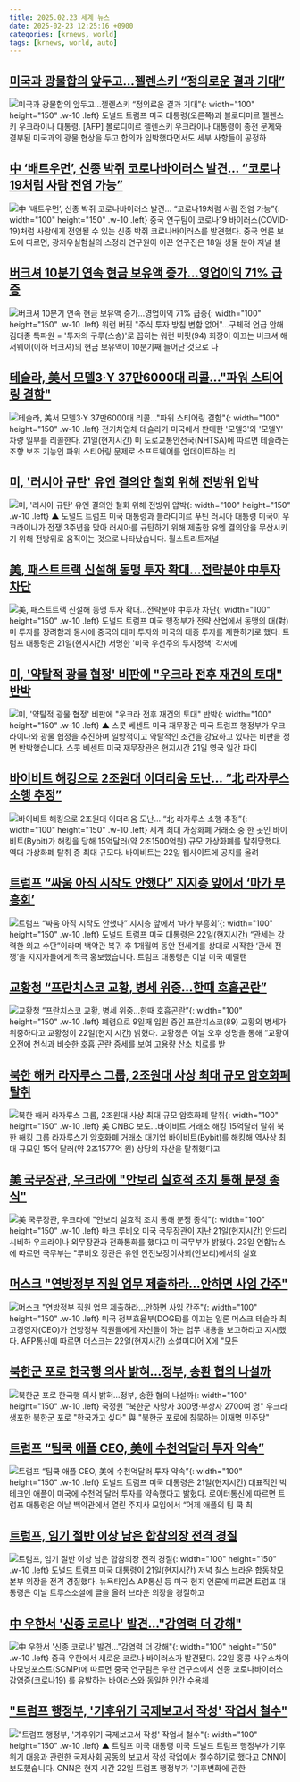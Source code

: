 ```yaml
---
title: 2025.02.23 세계 뉴스
date: 2025-02-23 12:25:16 +0900
categories: [krnews, world]
tags: [krnews, world, auto]
---
```

## [미국과 광물합의 앞두고...젤렌스키 “정의로운 결과 기대”](https://n.news.naver.com/mnews/article/016/0002432672)

![미국과 광물합의 앞두고...젤렌스키 “정의로운 결과 기대”](https://mimgnews.pstatic.net/image/origin/016/2025/02/22/2432672.jpg?type=nf220_150){: width="100" height="150" .w-10 .left}
도널드 트럼프 미국 대통령(오른쪽)과 볼로디미르 젤렌스키 우크라이나 대통령. [AFP] 볼로디미르 젤렌스키 우크라이나 대통령이 종전 문제와 결부된 미국과의 광물 협상을 두고 합의가 임박했다면서도 세부 사항들이 공정하

## [中 ‘배트우먼’, 신종 박쥐 코로나바이러스 발견… “코로나19처럼 사람 전염 가능”](https://n.news.naver.com/mnews/article/366/0001055975)

![中 ‘배트우먼’, 신종 박쥐 코로나바이러스 발견… “코로나19처럼 사람 전염 가능”](https://mimgnews.pstatic.net/image/origin/366/2025/02/22/1055975.jpg?type=nf220_150){: width="100" height="150" .w-10 .left}
중국 연구팀이 코로나19 바이러스(COVID-19)처럼 사람에게 전염될 수 있는 신종 박쥐 코로나바이러스를 발견했다. 중국 언론 보도에 따르면, 광저우실험실의 스정리 연구원이 이끈 연구진은 18일 생물 분야 저널 셀

## [버크셔 10분기 연속 현금 보유액 증가…영업이익 71% 급증](https://n.news.naver.com/mnews/article/001/0015227987)

![버크셔 10분기 연속 현금 보유액 증가…영업이익 71% 급증](https://mimgnews.pstatic.net/image/origin/001/2025/02/23/15227987.jpg?type=nf220_150){: width="100" height="150" .w-10 .left}
워런 버핏 "주식 투자 방침 변함 없어"…구체적 언급 안해 김태종 특파원 = '투자의 구루(스승)'로 꼽히는 워런 버핏(94) 회장이 이끄는 버크셔 해서웨이(이하 버크셔)의 현금 보유액이 10분기째 늘어난 것으로 나

## [테슬라, 美서 모델3·Y 37만6000대 리콜…"파워 스티어링 결함"](https://n.news.naver.com/mnews/article/015/0005097634)

![테슬라, 美서 모델3·Y 37만6000대 리콜…"파워 스티어링 결함"](https://mimgnews.pstatic.net/image/origin/015/2025/02/22/5097634.jpg?type=nf220_150){: width="100" height="150" .w-10 .left}
전기차업체 테슬라가 미국에서 판매한 '모델3'와 '모델Y' 차량 일부를 리콜한다. 21일(현지시간) 미 도로교통안전국(NHTSA)에 따르면 테슬라는 조향 보조 기능인 파워 스티어링 문제로 소프트웨어를 업데이트하는 리

## [미, '러시아 규탄' 유엔 결의안 철회 위해 전방위 압박](https://n.news.naver.com/mnews/article/055/0001234285)

![미, '러시아 규탄' 유엔 결의안 철회 위해 전방위 압박](https://mimgnews.pstatic.net/image/origin/055/2025/02/23/1234285.jpg?type=nf220_150){: width="100" height="150" .w-10 .left}
▲ 도널드 트럼프 미국 대통령과 블라디미르 푸틴 러시아 대통령 미국이 우크라이나가 전쟁 3주년을 맞아 러시아를 규탄하기 위해 제출한 유엔 결의안을 무산시키기 위해 전방위로 움직이는 것으로 나타났습니다. 월스트리트저널

## [美, 패스트트랙 신설해 동맹 투자 확대…전략분야 中투자 차단](https://n.news.naver.com/mnews/article/015/0005097667)

![美, 패스트트랙 신설해 동맹 투자 확대…전략분야 中투자 차단](https://mimgnews.pstatic.net/image/origin/015/2025/02/22/5097667.jpg?type=nf220_150){: width="100" height="150" .w-10 .left}
도널드 트럼프 미국 행정부가 전략 산업에서 동맹의 대(對)미 투자를 장려함과 동시에 중국의 대미 투자와 미국의 대중 투자를 제한하기로 했다. 트럼프 대통령은 21일(현지시간) 서명한 '미국 우선주의 투자정책' 각서에

## [미, '약탈적 광물 협정' 비판에 "우크라 전후 재건의 토대" 반박](https://n.news.naver.com/mnews/article/055/0001234284)

![미, '약탈적 광물 협정' 비판에 "우크라 전후 재건의 토대" 반박](https://mimgnews.pstatic.net/image/origin/055/2025/02/23/1234284.jpg?type=nf220_150){: width="100" height="150" .w-10 .left}
▲ 스콧 베센트 미국 재무장관 미국 트럼프 행정부가 우크라이나와 광물 협정을 추진하며 일방적이고 약탈적인 조건을 강요하고 있다는 비판을 정면 반박했습니다. 스콧 베센트 미국 재무장관은 현지시간 21일 영국 일간 파이

## [바이비트 해킹으로 2조원대 이더리움 도난… “北 라자루스 소행 추정”](https://n.news.naver.com/mnews/article/366/0001055948)

![바이비트 해킹으로 2조원대 이더리움 도난… “北 라자루스 소행 추정”](https://mimgnews.pstatic.net/image/origin/366/2025/02/22/1055948.jpg?type=nf220_150){: width="100" height="150" .w-10 .left}
세계 최대 가상화폐 거래소 중 한 곳인 바이비트(Bybit)가 해킹을 당해 15억달러(약 2조1500억원) 규모 가상화폐를 탈취당했다. 역대 가상화폐 탈취 중 최대 규모다. 바이비트는 22일 웹사이트에 공지를 올려

## [트럼프 “싸움 아직 시작도 안했다” 지지층 앞에서 ‘마가 부흥회’](https://n.news.naver.com/mnews/article/056/0011898321)

![트럼프 “싸움 아직 시작도 안했다” 지지층 앞에서 ‘마가 부흥회’](https://mimgnews.pstatic.net/image/origin/056/2025/02/23/11898321.jpg?type=nf220_150){: width="100" height="150" .w-10 .left}
도널드 트럼프 미국 대통령은 22일(현지시간) “관세는 강력한 외교 수단”이라며 백악관 복귀 후 1개월여 동안 전세계를 상대로 시작한 ‘관세 전쟁’을 지지자들에게 적극 홍보했습니다. 트럼프 대통령은 이날 미국 메릴랜

## [교황청 “프란치스코 교황, 병세 위중…한때 호흡곤란”](https://n.news.naver.com/mnews/article/018/0005949125)

![교황청 “프란치스코 교황, 병세 위중…한때 호흡곤란”](https://mimgnews.pstatic.net/image/origin/018/2025/02/23/5949125.jpg?type=nf220_150){: width="100" height="150" .w-10 .left}
폐렴으로 9일째 입원 중인 프란치스코(89) 교황의 병세가 위중하다고 교황청이 22일(현지 시간) 밝혔다. 교황청은 이날 오후 성명을 통해 “교황이 오전에 천식과 비슷한 호흡 곤란 증세를 보여 고용량 산소 치료를 받

## [북한 해커 라자루스 그룹, 2조원대 사상 최대 규모 암호화폐 탈취](https://n.news.naver.com/mnews/article/021/0002692027)

![북한 해커 라자루스 그룹, 2조원대 사상 최대 규모 암호화폐 탈취](https://mimgnews.pstatic.net/image/origin/021/2025/02/22/2692027.jpg?type=nf220_150){: width="100" height="150" .w-10 .left}
美 CNBC 보도…바이비트 거래소 해킹 15억달러 탈취 북한 해킹 그룹 라자루스가 암호화폐 거래소 대기업 바이비트(Bybit)를 해킹해 역사상 최대 규모인 15억 달러(약 2조1577억 원) 상당의 자산을 탈취했다고

## [美 국무장관, 우크라에 "안보리 실효적 조치 통해 분쟁 종식"](https://n.news.naver.com/mnews/article/119/0002926239)

![美 국무장관, 우크라에 "안보리 실효적 조치 통해 분쟁 종식"](https://mimgnews.pstatic.net/image/origin/119/2025/02/23/2926239.jpg?type=nf220_150){: width="100" height="150" .w-10 .left}
마코 루비오 미국 국무장관이 지난 21일(현지시간) 안드리 시비하 우크라이나 외무장관과 전화통화를 했다고 미 국무부가 밝혔다. 23일 연합뉴스에 따르면 국무부는 "루비오 장관은 유엔 안전보장이사회(안보리)에서의 실효

## [머스크 "연방정부 직원 업무 제출하라…안하면 사임 간주"](https://n.news.naver.com/mnews/article/421/0008092194)

![머스크 "연방정부 직원 업무 제출하라…안하면 사임 간주"](https://mimgnews.pstatic.net/image/origin/421/2025/02/23/8092194.jpg?type=nf220_150){: width="100" height="150" .w-10 .left}
미국 정부효율부(DOGE)를 이끄는 일론 머스크 테슬라 최고경영자(CEO)가 연방정부 직원들에게 자신들이 하는 업무 내용을 보고하라고 지시했다. AFP통신에 따르면 머스크는 22일(현지시간) 소셜미디어 X에 "모든

## [북한군 포로 한국행 의사 밝혀…정부, 송환 협의 나설까](https://n.news.naver.com/mnews/article/449/0000300487)

![북한군 포로 한국행 의사 밝혀…정부, 송환 협의 나설까](https://mimgnews.pstatic.net/image/origin/449/2025/02/22/300487.jpg?type=nf220_150){: width="100" height="150" .w-10 .left}
국정원 "북한군 사망자 300명·부상자 2700여 명" 우크라 생포한 북한군 포로 "한국가고 싶다" 與 "북한군 포로에 침묵하는 이재명 민주당"

## [트럼프 “팀쿡 애플 CEO, 美에 수천억달러 투자 약속”](https://n.news.naver.com/mnews/article/018/0005948918)

![트럼프 “팀쿡 애플 CEO, 美에 수천억달러 투자 약속”](https://mimgnews.pstatic.net/image/origin/018/2025/02/22/5948918.jpg?type=nf220_150){: width="100" height="150" .w-10 .left}
도널드 트럼프 미국 대통령은 21일(현지시간) 대표적인 빅테크인 애플이 미국에 수천억 달러 투자를 약속했다고 밝혔다. 로이터통신에 따르면 트럼프 대통령은 이날 백악관에서 열린 주지사 모임에서 “어제 애플의 팀 쿡 최

## [트럼프, 임기 절반 이상 남은 합참의장 전격 경질](https://n.news.naver.com/mnews/article/005/0001758971)

![트럼프, 임기 절반 이상 남은 합참의장 전격 경질](https://mimgnews.pstatic.net/image/origin/005/2025/02/22/1758971.jpg?type=nf220_150){: width="100" height="150" .w-10 .left}
도널드 트럼프 미국 대통령이 21일(현지시간) 저녁 찰스 브라운 합동참모본부 의장을 전격 경질했다. 뉴욕타임스 AP통신 등 미국 현지 언론에 따르면 트럼프 대통령은 이날 트루스소셜에 글을 올려 브라운 의장을 경질하고

## [中 우한서 '신종 코로나' 발견…"감염력 더 강해"](https://n.news.naver.com/mnews/article/119/0002926106)

![中 우한서 '신종 코로나' 발견…"감염력 더 강해"](https://mimgnews.pstatic.net/image/origin/119/2025/02/22/2926106.jpg?type=nf220_150){: width="100" height="150" .w-10 .left}
중국 우한에서 새로운 코로나 바이러스가 발견됐다. 22일 홍콩 사우스차이나모닝포스트(SCMP)에 따르면 중국 연구팀은 우한 연구소에서 신종 코로나바이러스 감염증(코로나19) 를 유발하는 바이러스와 동일한 인간 수용체

## ["트럼프 행정부, '기후위기 국제보고서 작성' 작업서 철수"](https://n.news.naver.com/mnews/article/055/0001234235)

!["트럼프 행정부, '기후위기 국제보고서 작성' 작업서 철수"](https://mimgnews.pstatic.net/image/origin/055/2025/02/23/1234235.jpg?type=nf220_150){: width="100" height="150" .w-10 .left}
▲ 트럼프 미국 대통령 미국 도널드 트럼프 행정부가 기후위기 대응과 관련한 국제사회 공동의 보고서 작성 작업에서 철수하기로 했다고 CNN이 보도했습니다. CNN은 현지 시간 22일 트럼프 행정부가 '기후변화에 관한

